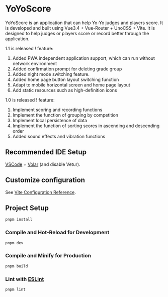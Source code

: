 # YoYoScore

YoYoScore is an application that can help Yo-Yo judges and players score. It is developed and built using Vue3.4 + Vue-Router + UnoCSS + Vite. It is designed to help judges or players score or record better through the application.

1.1 is released !
feature:
  1. Added PWA independent application support, which can run without network environment
  2. Added confirmation prompt for deleting grade group
  3. Added night mode switching feature.
  4. Added home page button layout switching function
  5. Adapt to mobile horizontal screen and home page layout
  6. Add static resources such as high-definition icons

1.0 is released !
feature:
  1. Implement scoring and recording functions
  2. Implement the function of grouping by competition
  3. Implement local persistence of data
  4. Implement the function of sorting scores in ascending and descending order
  5. Added sound effects and vibration functions

## Recommended IDE Setup

[VSCode](https://code.visualstudio.com/) + [Volar](https://marketplace.visualstudio.com/items?itemName=Vue.volar) (and disable Vetur).

## Customize configuration

See [Vite Configuration Reference](https://vitejs.dev/config/).

## Project Setup

```sh
pnpm install
```

### Compile and Hot-Reload for Development

```sh
pnpm dev
```

### Compile and Minify for Production

```sh
pnpm build
```

### Lint with [ESLint](https://eslint.org/)

```sh
pnpm lint
```
